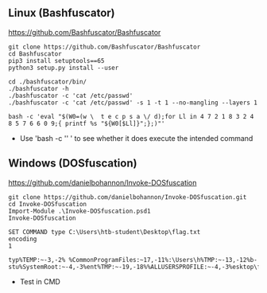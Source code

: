 ## Linux (Bashfuscator)
https://github.com/Bashfuscator/Bashfuscator

```
git clone https://github.com/Bashfuscator/Bashfuscator
cd Bashfuscator
pip3 install setuptools==65
python3 setup.py install --user
```

```
cd ./bashfuscator/bin/
./bashfuscator -h
./bashfuscator -c 'cat /etc/passwd'
./bashfuscator -c 'cat /etc/passwd' -s 1 -t 1 --no-mangling --layers 1
```

```
bash -c 'eval "$(W0=(w \  t e c p s a \/ d);for Ll in 4 7 2 1 8 3 2 4 8 5 7 6 6 0 9;{ printf %s "${W0[$Ll]}";};)"'
```
- Use 'bash -c '' ' to see whether it does execute the intended command  


## Windows (DOSfuscation)
https://github.com/danielbohannon/Invoke-DOSfuscation

```
git clone https://github.com/danielbohannon/Invoke-DOSfuscation.git
cd Invoke-DOSfuscation
Import-Module .\Invoke-DOSfuscation.psd1
Invoke-DOSfuscation
```

```
SET COMMAND type C:\Users\htb-student\Desktop\flag.txt
encoding
1
```

```
typ%TEMP:~-3,-2% %CommonProgramFiles:~17,-11%:\Users\h%TMP:~-13,-12%b-stu%SystemRoot:~-4,-3%ent%TMP:~-19,-18%%ALLUSERSPROFILE:~-4,-3%esktop\flag.%TMP:~-13,-12%xt
```
- Test in CMD
